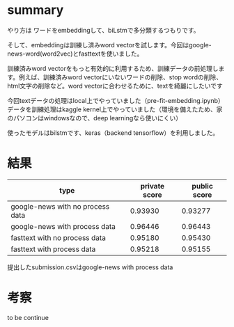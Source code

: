 # summary
やり方は
ワードをembeddingして、biLstmで多分類するつもりです。

そして、embeddingは訓練し済みword vectorを試します。今回はgoogle-news-word(word2vec)とfasttextを使いました。

訓練済みword vectorをもっと有効的に利用するため、訓練データの前処理します。例えば、訓練済みword vectorにいないワードの削除、stop wordの削除、html文字の削除など。word vectorに合わせるために、textを綺麗にしたいです

今回textデータの処理はlocal上でやっていました（pre-fit-embedding.ipynb）
データを訓練処理はkaggle kernel上でやっていました（環境を備えたため、家のパソコンはwindowsなので、deep learningなら使いにくい）

使ったモデルはbilstmです、keras（backend tensorflow）を利用しました。

# 結果
|type |private score|public score|
|---|---|---|
|google-news with no process data | 0.93930 | 0.93277 |
|google-news with process data | 0.96446 | 0.96443 |
|fasttext with no process data | 0.95180 | 0.95430 |
|fasttext with process data|0.95218|0.95155|

提出したsubmission.csvはgoogle-news with process data

# 考察
to be continue
